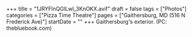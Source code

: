 +++
title = "1JRYFlnQGlLwl_3KnOKX.avif"
draft = false
tags = ["Photos"]
categories = ["Pizza Time Theatre"]
pages = ["Gaithersburg, MD (516 N Frederick Ave)"]
startDate = ""
+++
Gaithersburg's exterior. (PC: thebluebook.com)
